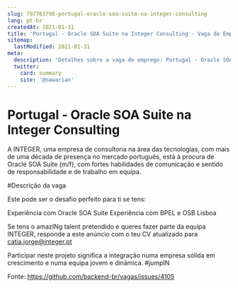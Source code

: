 ```yaml
---
slug: 797763798-portugal-oracle-soa-suite-na-integer-consulting
lang: pt-br
createdAt: 2021-01-31
title: 'Portugal - Oracle SOA Suite na Integer Consulting - Vaga de Emprego'
sitemap:
  lastModified: 2021-01-31
meta:
  description: 'Detalhes sobre a vaga de emprego: Portugal - Oracle SOA Suite na Integer Consulting'
  twitter:
    card: summary
    site: '@nawarian'
---
```


# Portugal - Oracle SOA Suite na Integer Consulting

A INTEGER, uma empresa de consultoria na área das tecnologias, com mais de uma década de presença no mercado português, está à procura de Oracle SOA Suite (m/f), com fortes habilidades de comunicação e sentido de responsabilidade e de trabalho em equipa.

#Descrição da vaga

Este pode ser o desafio perfeito para ti se tens:

Experiência com Oracle SOA Suite
Experiência com BPEL e OSB
Lisboa

Se tens o amazINg talent pretendido e queres fazer parte da equipa INTEGER, responde a este anúncio com o teu CV atualizado para catia.jorge@integer.pt

Participar neste projeto significa a integração numa empresa sólida em crescimento e numa equipa jovem e dinâmica. #jumpIN


Fonte: https://github.com/backend-br/vagas/issues/4105